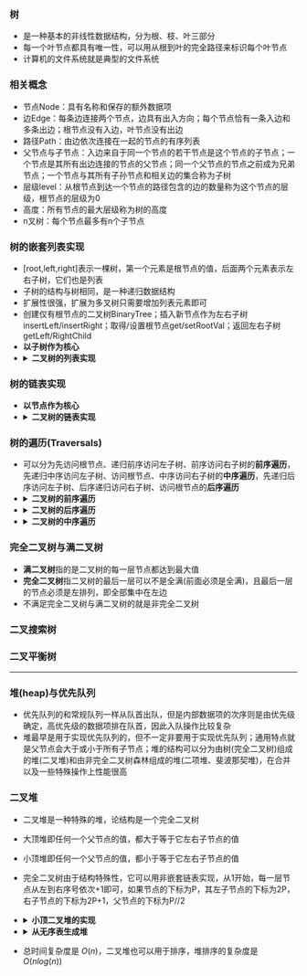 ### 树
* 是一种基本的非线性数据结构，分为根、枝、叶三部分
* 每一个叶节点都具有唯一性，可以用从根到叶的完全路径来标识每个叶节点
* 计算机的文件系统就是典型的文件系统
### 相关概念
* 节点Node：具有名称和保存的额外数据项
* 边Edge：每条边连接两个节点，边具有出入方向；每个节点恰有一条入边和多条出边；根节点没有入边，叶节点没有出边
* 路径Path：由边依次连接在一起的节点的有序列表
* 父节点与子节点：入边来自于同一个节点的若干节点是这个节点的子节点；一个节点是其所有出边连接的节点的父节点；同一个父节点的节点之前成为兄弟节点；一个节点与其所有子孙节点和相关边的集合称为子树
* 层级level：从根节点到达一个节点的路径包含的边的数量称为这个节点的层级，根节点的层级为0
* 高度：所有节点的最大层级称为树的高度
* n叉树：每个节点最多有n个子节点

### 树的嵌套列表实现
* [root,left,right]表示一棵树，第一个元素是根节点的值，后面两个元素表示左右子树，它们也是列表
* 子树的结构与树相同，是一种递归数据结构
* 扩展性很强，扩展为多叉树只需要增加列表元素即可
* 创建仅有根节点的二叉树BinaryTree；插入新节点作为左右子树insertLeft/insertRight；取得/设置根节点get/setRootVal；返回左右子树getLeft/RightChild
* **以子树作为核心**
* <details><summary><b>二叉树的列表实现</b></summary>
    <pre><code>
    def BinaryTree(r):  
        return [r, [], []]
    def insertLeft(root, newBranch):  
        t = root.pop(1) 
        if len(t) > 1:  
            root.insert(1, [newBranch, t, []]) 
        else: 
            root.insert(1, [newBranch, [], []]) 
        return root
    def insertRight(root, newBranch):  
        t = root.pop(2) 
        if len(t) > 1:  
            root.insert(2, [newBranch, [], t]) 
        else: 
            root.insert(2, [newBranch, [], []]) 
        return root  
    def getRootVal(root):  
        return root[0] 
    def setRootVal(root, newVal):  
        root[0] = newVal 
    def getLeftChild(root):  
        return root[1] 
    def getRightChild(root):  
        return root[2]  </code></pre></details>

### 树的链表实现
* **以节点作为核心**
* <details><summary><b>二叉树的链表实现</b></summary>
    <pre><code>
    class BinaryTree: 
        def __init__(self, rootObj): 
            self.key = rootObj  
            self.leftChild = None  
            self.rightChild = None 
        def insertLeft(self, newNode): 
            if self.leftChild == None: 
                self.leftChild = BinaryTree(newNode)  
            else: 
                t = BinaryTree(newNode)  
                t.left = self.leftChild  
                self.leftChild = t 
        def insertRight(self, newNode): 
            if self.rightChild == None: 
                self.rightChild = BinaryTree(newNode)  
            else: 
                t = BinaryTree(newNode)  
                t.right = self.rightChild  
                self.rightChild = t
        def getRightChild(self):  
            return self.rightChild 
        def getLeftChild(self):  
            return self.leftChild 
        def setRootVal(self, obj):  
            self.key = obj 
        def getRootVal(self):  
            return self.key </code></pre></details>

### 树的遍历(Traversals)
* 可以分为先访问根节点、递归前序访问左子树、前序访问右子树的**前序遍历**，先递归中序访问左子树、访问根节点、中序访问右子树的**中序遍历**，先递归后序访问左子树、后序递归访问右子树、访问根节点的**后序遍历**
* <details><summary><b>二叉树的前序遍历</b></summary>
    <pre><code>
    def preorder(tree): 
        if tree: 
            print(tree.getRootVal())  
            preorder(tree.getLeftChild())  
            preorder(tree.getRightChild())</code></pre></details>
* <details><summary><b>二叉树的后序遍历</b></summary>
    <pre><code>
    def postorder(tree): 
        if tree != None: 
            postorder(tree.getLeftChild())  
            postorder(tree.getRightChild())
            print(tree.getRootVal()) </code></pre></details>
* <details><summary><b>二叉树的中序遍历</b></summary>
    <pre><code>
    def inorder(tree): 
        if tree: 
            inorder(tree.getLeftChild())  
            print(tree.getRootVal())
            inorder(tree.getRightChild())</code></pre></details>

### 完全二叉树与满二叉树
* **满二叉树**指的是二叉树的每一层节点都达到最大值
* **完全二叉树**指二叉树的最后一层可以不是全满(前面必须是全满)，且最后一层的节点必须是左排列，即全部集中在左边
* 不满足完全二叉树与满二叉树的就是非完全二叉树

### 二叉搜索树

### 二叉平衡树




-------------------------------
### 堆(heap)与优先队列
* 优先队列的和常规队列一样从队首出队，但是内部数据项的次序则是由优先级确定，高优先级的数据项排在队首，因此入队操作比较复杂
* 堆最早是用于实现优先队列的，但不一定非要用于实现优先队列；通用特点就是父节点会大于或小于所有子节点；堆的结构可以分为由树(完全二叉树)组成的堆(二叉堆)和由非完全二叉树森林组成的堆(二项堆、斐波那契堆)，在合并以及一些特殊操作上性能很高

### 二叉堆
* 二叉堆是一种特殊的堆，论结构是一个完全二叉树
* 大顶堆即任何一个父节点的值，都大于等于它左右子节点的值
* 小顶堆即任何一个父节点的值，都小于等于它左右子节点的值
* 完全二叉树由于结构特殊性，它可以用非嵌套链表实现，从1开始，每一层节点从左到右序号依次+1即可，如果节点的下标为P，其左子节点的下标为2P，右子节点的下标为2P+1，父节点的下标为P//2
* <details><summary><b>小顶二叉堆的实现</b></summary>
    <pre><code>
    class BinHeap:
        # 创建二叉堆，表首下标为0的项没用
        # 但是为了方便后面整数乘除法，留下此项
        def __init__(self):  
            self.heapList = [0]  
            self.currentSize = 0
        # 插入数据后需要沿着路径上浮到正确的位置
        def percUp(self, i): 
            # 比父节点小就交换，到根节点后停止
            while i // 2 > 0: 
                if self.heapList[i] < self.heapList[i // 2]:  
                    tmp = self.heapList[i // 2]  
                    self.heapList[i // 2] = self.heapList[i]  
                    self.heapList[i] = tmp 
                i = i // 2
        def insert(self, k): 
            # 先加到末尾之后上浮
            self.heapList.append(k)  
            self.currentSize = self.currentSize + 1 
            self.percUp(self.currentSize)
        # 只要比子节点小，找小的那个下沉
        def percDown(self, i): 
            while (i * 2) <= self.currentSize: 
                mc = self.minChild(i) 
                if self.heapList[i] > self.heapList[mc]: 
                    tmp = self.heapList[i]  
                    self.heapList[i] = self.heapList[mc]  
                    self.heapList[mc] = tmp 
                i = mc 
        # 找两个子节点里小的那个
        def minChild(self, i): 
            if i * 2 + 1 > self.currentSize: 
                return i * 2  
            else: 
                if self.heapList[i*2] < self.heapList[i*2+1]:  
                    return i * 2 
                else: 
                    return i * 2 + 1
        # 为了保证树的结构，首先用最后节点代替被删除的根节点  
        # 随后如果比子节点大，父节点就找两个子节点里更小的下沉    
        def delMin(self): 
            retval = self.heapList[1] 
            self.heapList[1] = self.heapList[self.currentSize]  
            self.currentSize = self.currentSize - 1  
            self.heapList.pop() 
            self.percDown(1) 
            return retval</code></pre></details>

* <details><summary><b>从无序表生成堆</b></summary>
    <pre><code>
    def buildHeap(self, alist): 
        i = len(alist) // 2 
        self.currentSize = len(alist)  
        self.heapList = [0] + alist[:]  
        while (i > 0): 
            self.percDown(i)  
            i = i – 1 </code></pre></details>
* 总时间复杂度是 $O(n)$，二叉堆也可以用于排序，堆排序的复杂度是 $O(nlog(n))$









